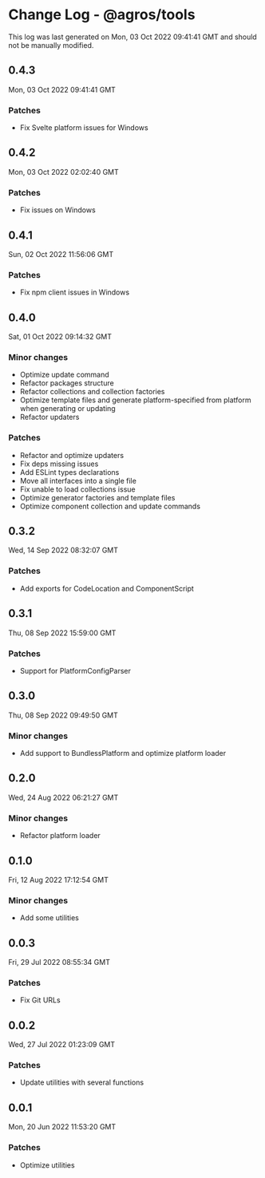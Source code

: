 # Change Log - @agros/tools

This log was last generated on Mon, 03 Oct 2022 09:41:41 GMT and should not be manually modified.

## 0.4.3
Mon, 03 Oct 2022 09:41:41 GMT

### Patches

- Fix Svelte platform issues for Windows

## 0.4.2
Mon, 03 Oct 2022 02:02:40 GMT

### Patches

- Fix issues on Windows

## 0.4.1
Sun, 02 Oct 2022 11:56:06 GMT

### Patches

- Fix npm client issues in Windows

## 0.4.0
Sat, 01 Oct 2022 09:14:32 GMT

### Minor changes

- Optimize update command
- Refactor packages structure
- Refactor collections and collection factories
- Optimize template files and generate platform-specified from platform when generating or updating
- Refactor updaters

### Patches

- Refactor and optimize updaters
- Fix deps missing issues
- Add ESLint types declarations
- Move all interfaces into a single file
- Fix unable to load collections issue
- Optimize generator factories and template files
- Optimize component collection and update commands

## 0.3.2
Wed, 14 Sep 2022 08:32:07 GMT

### Patches

- Add exports for CodeLocation and ComponentScript

## 0.3.1
Thu, 08 Sep 2022 15:59:00 GMT

### Patches

- Support for PlatformConfigParser

## 0.3.0
Thu, 08 Sep 2022 09:49:50 GMT

### Minor changes

- Add support to BundlessPlatform and optimize platform loader

## 0.2.0
Wed, 24 Aug 2022 06:21:27 GMT

### Minor changes

- Refactor platform loader

## 0.1.0
Fri, 12 Aug 2022 17:12:54 GMT

### Minor changes

- Add some utilities

## 0.0.3
Fri, 29 Jul 2022 08:55:34 GMT

### Patches

- Fix Git URLs

## 0.0.2
Wed, 27 Jul 2022 01:23:09 GMT

### Patches

- Update utilities with several functions

## 0.0.1
Mon, 20 Jun 2022 11:53:20 GMT

### Patches

- Optimize utilities

